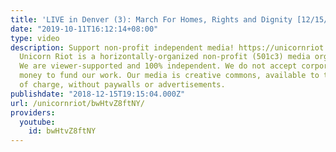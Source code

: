 ```yaml
---
title: 'LIVE in Denver (3): March For Homes, Rights and Dignity [12/15/18]'
date: "2019-10-11T16:12:14+08:00"
type: video
description: Support non-profit independent media! https://unicornriot.ninja/support-our-work/
  Unicorn Riot is a horizontally-organized non-profit (501c3) media organization.
  We are viewer-supported and 100% independent. We do not accept corporate or government
  money to fund our work. Our media is creative commons, available to the public free
  of charge, without paywalls or advertisements.
publishdate: "2018-12-15T19:15:04.000Z"
url: /unicornriot/bwHtvZ8ftNY/
providers:
  youtube:
    id: bwHtvZ8ftNY
---
```


